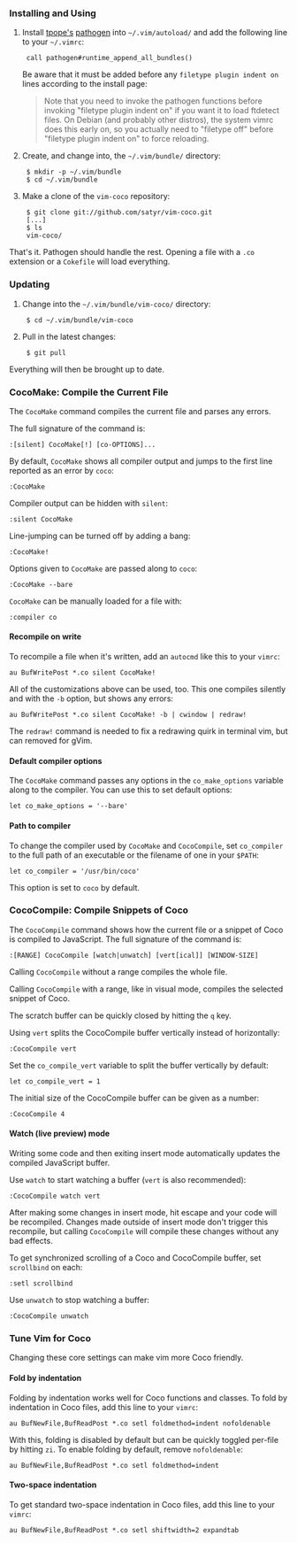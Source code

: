 ### Installing and Using

1. Install [tpope's][tpope] [pathogen] into `~/.vim/autoload/` and add the
   following line to your `~/.vimrc`:

        call pathogen#runtime_append_all_bundles()

     Be aware that it must be added before any `filetype plugin indent on`
     lines according to the install page:

     > Note that you need to invoke the pathogen functions before invoking
     > "filetype plugin indent on" if you want it to load ftdetect files. On
     > Debian (and probably other distros), the system vimrc does this early on,
     > so you actually need to "filetype off" before "filetype plugin indent on"
     > to force reloading.

[pathogen]: http://www.vim.org/scripts/script.php?script_id=2332
[tpope]: http://github.com/tpope/vim-pathogen

2. Create, and change into, the `~/.vim/bundle/` directory:

        $ mkdir -p ~/.vim/bundle
        $ cd ~/.vim/bundle

3. Make a clone of the `vim-coco` repository:

        $ git clone git://github.com/satyr/vim-coco.git
        [...]
        $ ls
        vim-coco/

That's it. Pathogen should handle the rest. Opening a file with a `.co`
extension or a `Cokefile` will load everything.

### Updating

1. Change into the `~/.vim/bundle/vim-coco/` directory:

        $ cd ~/.vim/bundle/vim-coco

2. Pull in the latest changes:

        $ git pull

Everything will then be brought up to date.

### CocoMake: Compile the Current File

The `CocoMake` command compiles the current file and parses any errors.

The full signature of the command is:

    :[silent] CocoMake[!] [co-OPTIONS]...

By default, `CocoMake` shows all compiler output and jumps to the first line
reported as an error by `coco`:

    :CocoMake

Compiler output can be hidden with `silent`:

    :silent CocoMake

Line-jumping can be turned off by adding a bang:

    :CocoMake!

Options given to `CocoMake` are passed along to `coco`:

    :CocoMake --bare

`CocoMake` can be manually loaded for a file with:

    :compiler co

#### Recompile on write

To recompile a file when it's written, add an `autocmd` like this to your
`vimrc`:

    au BufWritePost *.co silent CocoMake!

All of the customizations above can be used, too. This one compiles silently
and with the `-b` option, but shows any errors:

    au BufWritePost *.co silent CocoMake! -b | cwindow | redraw!

The `redraw!` command is needed to fix a redrawing quirk in terminal vim, but
can removed for gVim.

#### Default compiler options

The `CocoMake` command passes any options in the `co_make_options`
variable along to the compiler. You can use this to set default options:

    let co_make_options = '--bare'

#### Path to compiler

To change the compiler used by `CocoMake` and `CocoCompile`, set
`co_compiler` to the full path of an executable or the filename of one
in your `$PATH`:

    let co_compiler = '/usr/bin/coco'

This option is set to `coco` by default.

### CocoCompile: Compile Snippets of Coco

The `CocoCompile` command shows how the current file or a snippet of
Coco is compiled to JavaScript. The full signature of the command is:

    :[RANGE] CocoCompile [watch|unwatch] [vert[ical]] [WINDOW-SIZE]

Calling `CocoCompile` without a range compiles the whole file.

Calling `CocoCompile` with a range, like in visual mode, compiles the selected
snippet of Coco.

The scratch buffer can be quickly closed by hitting the `q` key.

Using `vert` splits the CocoCompile buffer vertically instead of horizontally:

    :CocoCompile vert

Set the `co_compile_vert` variable to split the buffer vertically by
default:

    let co_compile_vert = 1

The initial size of the CocoCompile buffer can be given as a number:

    :CocoCompile 4

#### Watch (live preview) mode

Writing some code and then exiting insert mode automatically updates the
compiled JavaScript buffer.

Use `watch` to start watching a buffer (`vert` is also recommended):

    :CocoCompile watch vert

After making some changes in insert mode, hit escape and your code will
be recompiled. Changes made outside of insert mode don't trigger this recompile,
but calling `CocoCompile` will compile these changes without any bad effects.

To get synchronized scrolling of a Coco and CocoCompile buffer, set
`scrollbind` on each:

    :setl scrollbind

Use `unwatch` to stop watching a buffer:

    :CocoCompile unwatch

### Tune Vim for Coco

Changing these core settings can make vim more Coco friendly.

#### Fold by indentation

Folding by indentation works well for Coco functions and classes.
To fold by indentation in Coco files, add this line to your `vimrc`:

    au BufNewFile,BufReadPost *.co setl foldmethod=indent nofoldenable

With this, folding is disabled by default but can be quickly toggled per-file
by hitting `zi`. To enable folding by default, remove `nofoldenable`:

    au BufNewFile,BufReadPost *.co setl foldmethod=indent

#### Two-space indentation

To get standard two-space indentation in Coco files, add this line to
your `vimrc`:

    au BufNewFile,BufReadPost *.co setl shiftwidth=2 expandtab
